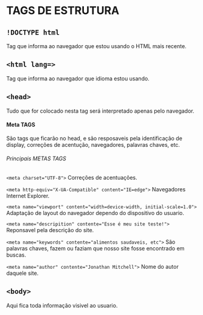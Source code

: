 # TAGS DE ESTRUTURA


##  `!DOCTYPE html`
Tag que informa ao navegador que estou usando o HTML mais recente.

##  `<html lang=>`

Tag que informa ao navegador que idioma estou usando.

## `<head>`
Tudo que for colocado nesta tag será interpretado apenas pelo navegador.

####   Meta TAGS
São tags que ficarão no head, e são resposaveis pela identificação de display, correções de acentução, navegadores, palavras chaves, etc.

###### Principais METAS TAGS
`<meta charset="UTF-8">`
Correções de acentuações.


`<meta http-equiv="X-UA-Compatible" content="IE=edge">`
Navegadores Internet Explorer.


`<meta name="viewport" content="width=device-width, initial-scale=1.0">`
Adaptação de layout do navegador dependo do dispositivo do usuario.

`<meta name="descripition" contente="Esse é meu site teste!">`
Reponsavel pela descrição do site.


`<meta name="keywords" contente="alimentos saudaveis, etc">`
São palavras chaves, fazem ou faziam que nosso site fosse encontrado em buscas. 

`<meta name="author" contente="Jonathan Mitchell">`
Nome do autor daquele site.






## `<body>`
Aqui fica toda informação visivel ao usuario.

